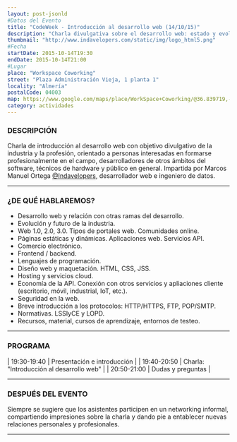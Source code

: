 ```yaml
---
layout: post-jsonld
#Datos del Evento
title: "CodeWeek - Introducción al desarrollo web (14/10/15)"
description: "Charla divulgativa sobre el desarrollo web: estado y evolución de la industria, tecnologías, diseño, relación con otras ramas"
thumbnail: "http://www.indavelopers.com/static/img/logo_html5.png"
#Fecha
startDate: 2015-10-14T19:30
endDate: 2015-10-14T21:00
#Lugar
place: "Workspace Coworking"
street: "Plaza Administración Vieja, 1 planta 1"
locality: "Almería"
postalCode: 04003
map: https://www.google.com/maps/place/WorkSpace+Coworking/@36.839719,-2.467217,14z/data=!4m2!3m1!1s0x0:0xd0b1c4e4989daf78?hl=es-ES
category: actividades
---
```


### DESCRIPCIÓN

Charla de introducción al desarrollo web con objetivo divulgativo de la industria y la profesión, orientado a personas interesadas en formarse profesionalmente en el campo, desarrolladores de otros ámbitos del software, técnicos de hardware y público en general. Impartida por Marcos Manuel Ortega [@Indavelopers](http://twitter.com/Indavelopers), desarrollador web e ingeniero de datos.

---

### ¿DE QUÉ HABLAREMOS?

- Desarrollo web y relación con otras ramas del desarrollo.
- Evolución y futuro de la industria.
- Web 1.0, 2.0, 3.0. Tipos de portales web. Comunidades online.
- Páginas estáticas y dinámicas. Aplicaciones web. Servicios API.
- Comercio electrónico.
- Frontend / backend.
- Lenguajes de programación.
- Diseño web y maquetación. HTML, CSS, JSS.
- Hosting y servicios cloud.
- Economía de la API. Conexión con otros servicios y apliaciones cliente (escritorio, móvil, industrial, IoT, etc.).
- Seguridad en la web.
- Breve introducción a los protocolos: HTTP/HTTPS, FTP, POP/SMTP.
- Normativas. LSSIyCE y LOPD.
- Recursos, material, cursos de aprendizaje, entornos de testeo.

---


### PROGRAMA


| 19:30-19:40   | Presentación e introducción  |
| 19:40-20:50   | Charla: "Introducción al desarrollo web" |
| 20:50-21:00 	| Dudas y preguntas |

---


### DESPUÉS DEL EVENTO

Siempre se sugiere que los asistentes participen en un networking informal, compartiendo impresiones sobre la charla y dando pie a entablecer nuevas relaciones personales y profesionales.

---


